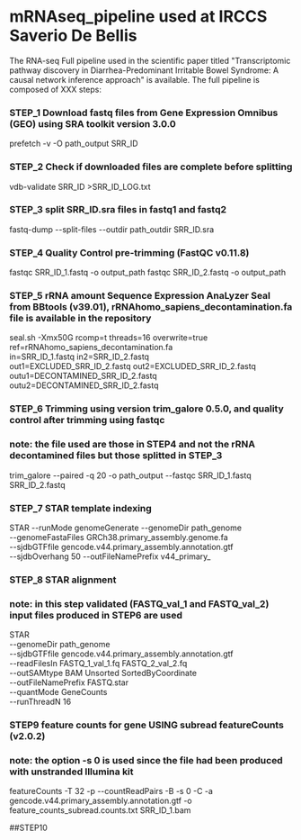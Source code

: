 # mRNAseq_pipeline used at IRCCS Saverio De Bellis 
The RNA-seq Full pipeline used in the scientific paper titled "Transcriptomic pathway discovery in Diarrhea-Predominant Irritable Bowel Syndrome: A causal network inference approach" is available.
The full pipeline is composed of XXX steps: 

### STEP_1 Download fastq files from Gene Expression Omnibus (GEO) using SRA toolkit version 3.0.0 
prefetch -v -O path_output SRR_ID

### STEP_2 Check if downloaded files are complete before splitting
vdb-validate  SRR_ID >SRR_ID_LOG.txt

### STEP_3 split SRR_ID.sra files in fastq1 and fastq2
fastq-dump --split-files  --outdir path_outdir SRR_ID.sra

### STEP_4 Quality Control pre-trimming (FastQC v0.11.8)
fastqc SRR_ID_1.fastq -o output_path
fastqc SRR_ID_2.fastq -o output_path

### STEP_5 rRNA amount Sequence Expression AnaLyzer Seal from BBtools (v39.01), rRNAhomo_sapiens_decontamination.fa file is available in the repository
seal.sh -Xmx50G rcomp=t  threads=16 overwrite=true ref=rRNAhomo_sapiens_decontamination.fa \
in=SRR_ID_1.fastq in2=SRR_ID_2.fastq \
out1=EXCLUDED_SRR_ID_2.fastq out2=EXCLUDED_SRR_ID_2.fastq \
outu1=DECONTAMINED_SRR_ID_2.fastq outu2=DECONTAMINED_SRR_ID_2.fastq

### STEP_6 Trimming  using version trim_galore 0.5.0, and quality control after trimming using fastqc 
### note: the file used are those in STEP4 and not the rRNA decontamined files but those splitted in STEP_3
trim_galore --paired  -q 20  -o path_output --fastqc SRR_ID_1.fastq SRR_ID_2.fastq

### STEP_7 STAR template indexing
STAR --runMode genomeGenerate --genomeDir path_genome \
          --genomeFastaFiles GRCh38.primary_assembly.genome.fa \
          --sjdbGTFfile gencode.v44.primary_assembly.annotation.gtf \
          --sjdbOverhang 50 --outFileNamePrefix v44_primary_

### STEP_8 STAR alignment
### note: in this step validated (FASTQ_val_1 and FASTQ_val_2) input files produced in STEP6 are used
STAR \
--genomeDir path_genome \
--sjdbGTFfile gencode.v44.primary_assembly.annotation.gtf \
--readFilesIn FASTQ_1_val_1.fq FASTQ_2_val_2.fq \
--outSAMtype BAM Unsorted SortedByCoordinate \
--outFileNamePrefix FASTQ.star \
--quantMode GeneCounts \
--runThreadN 16

### STEP9 feature counts for gene USING subread featureCounts (v2.0.2)
### note: the option -s 0 is used since the file had been produced with unstranded Illumina kit
featureCounts -T 32 -p --countReadPairs -B -s 0 -C -a gencode.v44.primary_assembly.annotation.gtf -o feature_counts_subread.counts.txt SRR_ID_1.bam

##STEP10 



